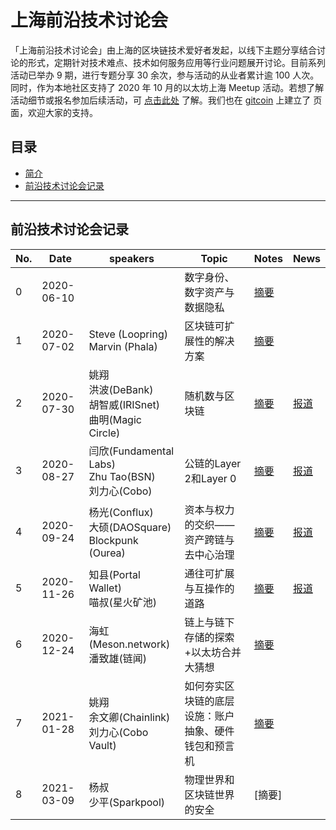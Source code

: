 
# 上海前沿技术讨论会

「上海前沿技术讨论会」由上海的区块链技术爱好者发起，以线下主题分享结合讨论的形式，定期针对技术难点、技术如何服务应用等行业问题展开讨论。目前系列活动已举办 9 期，进行专题分享 30 余次，参与活动的从业者累计逾 100 人次。同时，作为本地社区支持了 2020 年 10 月的以太坊上海 Meetup 活动。若想了解活动细节或报名参加后续活动，可 [点击此处](https://docs.google.com/document/d/1y6WFmxA-C-5GwRTZEJkB-_ozfUbeRATpmLsaOeqkEMk/edit#) 了解。我们也在 [gitcoin](https://gitcoin.co/grants/1625/shanghai-advanced-tech-seminar) 上建立了 页面，欢迎大家的支持。

## 目录
- [简介](#上海前沿技术讨论会)
- [前沿技术讨论会记录](#前沿技术讨论会)

****

## 前沿技术讨论会记录

|No.|	Date|	speakers |	Topic|	Notes|	News|
|--|----------|-------------|-----|-----|----|
|0 |2020-06-10| | 数字身份、数字资产与数据隐私 |[摘要](https://github.com/ShanghaiAdvancedTechSeminar/Events/blob/main/%E5%89%8D%E6%B2%BF%E6%8A%80%E6%9C%AF%E7%A0%94%E8%AE%A8%E4%BC%9A/%230%20%E5%89%8D%E6%B2%BF%E6%8A%80%E6%9C%AF%E7%A0%94%E8%AE%A8%E4%BC%9A%202020-06-10.md) | |
|1 |2020-07-02| Steve (Loopring) <br> Marvin (Phala)| 区块链可扩展性的解决方案 | [摘要](https://github.com/ShanghaiAdvancedTechSeminar/Events/blob/main/%E5%89%8D%E6%B2%BF%E6%8A%80%E6%9C%AF%E7%A0%94%E8%AE%A8%E4%BC%9A/%231%20%E5%89%8D%E6%B2%BF%E6%8A%80%E6%9C%AF%E7%A0%94%E8%AE%A8%E4%BC%9A%202020-07-02.md )| |
|2 |2020-07-30| 姚翔 <br> 洪波(DeBank)<br>胡智威(IRISnet)<br>曲明(Magic Circle)| 随机数与区块链 |[摘要](https://github.com/ShanghaiAdvancedTechSeminar/Events/blob/main/%E5%89%8D%E6%B2%BF%E6%8A%80%E6%9C%AF%E7%A0%94%E8%AE%A8%E4%BC%9A/%232%20%E5%89%8D%E6%B2%BF%E6%8A%80%E6%9C%AF%E7%A0%94%E8%AE%A8%E4%BC%9A%202020-07-30.md ) |[报道](https://www.chainnews.com/articles/636201095475.htm) |
|3 |2020-08-27| 闫欣(Fundamental Labs) <br> Zhu Tao(BSN)<br> 刘力心(Cobo)| 公链的Layer 2和Layer 0 | [摘要](https://github.com/ShanghaiAdvancedTechSeminar/Events/blob/main/%E5%89%8D%E6%B2%BF%E6%8A%80%E6%9C%AF%E7%A0%94%E8%AE%A8%E4%BC%9A/%233%20%E5%89%8D%E6%B2%BF%E6%8A%80%E6%9C%AF%E7%A0%94%E8%AE%A8%E4%BC%9A%202020-08-27.md )|[报道](https://www.chainnews.com/articles/387857684432.htm) |
|4 |2020-09-24|  杨光(Conflux)  <br>大硕(DAOSquare) <br> Blockpunk (Ourea)  | 资本与权力的交织——资产跨链与去中心治理 |[摘要](https://github.com/ShanghaiAdvancedTechSeminar/Events/blob/main/%E5%89%8D%E6%B2%BF%E6%8A%80%E6%9C%AF%E7%A0%94%E8%AE%A8%E4%BC%9A/%234%20%E5%89%8D%E6%B2%BF%E6%8A%80%E6%9C%AF%E5%88%86%E4%BA%AB%E4%BC%9A%202020-09-24.md ) |[报道](https://www.chainnews.com/articles/574830581203.htm) |
|5 |2020-11-26| 知县(Portal Wallet)<br>喵叔(星火矿池) | 通往可扩展与互操作的道路 |[摘要]( https://github.com/ShanghaiAdvancedTechSeminar/Events/blob/main/%E5%89%8D%E6%B2%BF%E6%8A%80%E6%9C%AF%E7%A0%94%E8%AE%A8%E4%BC%9A/%235%20%E5%89%8D%E6%B2%BF%E6%8A%80%E6%9C%AF%E7%A0%94%E8%AE%A8%E4%BC%9A%202020-11-26.md) | [报道](https://www.chainnews.com/articles/719884305918.htm)|
|6 |2020-12-24| 海虹(Meson.network) <br> 潘致雄(链闻)  | 链上与链下存储的探索+以太坊合并大猜想 |[摘要](https://github.com/ShanghaiAdvancedTechSeminar/Events/blob/main/%E5%89%8D%E6%B2%BF%E6%8A%80%E6%9C%AF%E7%A0%94%E8%AE%A8%E4%BC%9A/%236%20%E5%89%8D%E6%B2%BF%E6%8A%80%E6%9C%AF%E7%A0%94%E8%AE%A8%E4%BC%9A%202020-12-24.md ) | |
|7 |2021-01-28| 姚翔 <br> 余文卿(Chainlink) <br> 刘力心(Cobo Vault) | 如何夯实区块链的底层设施：账户抽象、硬件钱包和预言机 |[摘要](https://github.com/ShanghaiAdvancedTechSeminar/Events/blob/main/%E5%89%8D%E6%B2%BF%E6%8A%80%E6%9C%AF%E7%A0%94%E8%AE%A8%E4%BC%9A/%237%20%E5%89%8D%E6%B2%BF%E6%8A%80%E6%9C%AF%E7%A0%94%E8%AE%A8%E4%BC%9A%202021-01-28.md ) | |
|8 |2021-03-09| 杨叔 <br> 少平(Sparkpool)  | 物理世界和区块链世界的安全 |[摘要] | |
